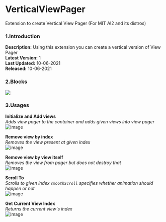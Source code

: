# VerticalViewPager
Extension to create Vertical View Pager (For MIT AI2 and its distros)
### 1.Introduction 
**Description:** Using this extension you can create a vertical version of View Pager <br>
**Latest Version:** 1 <br>
**Last Updated:** 10-06-2021<br>
**Released:** 10-06-2021<br>

### 2.Blocks
<img src="https://community.appinventor.mit.edu/uploads/default/original/3X/c/3/c3dba8a64ae2dc91e3d5ffe67abe3668f9cbd21c.png">

### 3.Usages

**Initialize and Add views**<br>
*Adds view pager to the container and adds given views into view pager*<br>
![image](https://user-images.githubusercontent.com/41724811/121544168-23515480-ca27-11eb-99fe-e4898ea498b2.png)

**Remove view by index**<br>
*Removes the view present at given index* <br>
![image](https://user-images.githubusercontent.com/41724811/121544210-2cdabc80-ca27-11eb-9118-b969f9b09378.png)

**Remove view by view itself**<br>
*Removes the view from pager but does not destroy that* <br>
![image](https://user-images.githubusercontent.com/41724811/121544271-36642480-ca27-11eb-87d1-a81e11656e9b.png)
 

**Scroll To**<br>
*Scrolls to given index*
*`smoothScroll` specifies whether animation should happen or not*<br>
![image](https://user-images.githubusercontent.com/41724811/121544317-3fed8c80-ca27-11eb-99e8-5b5e28b27c2c.png)


**Get Current View Index**<br>
*Returns the current view's index*<br>
![image](https://user-images.githubusercontent.com/41724811/121544364-4845c780-ca27-11eb-9796-e349fce84571.png)
